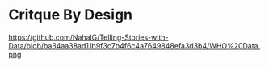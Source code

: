 # Critque By Design 

https://github.com/NahalG/Telling-Stories-with-Data/blob/ba34aa38ad11b9f3c7b4f6c4a7649848efa3d3b4/WHO%20Data.png

